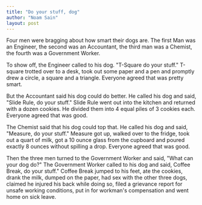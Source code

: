 ```yaml
---
title: "Do your stuff, dog"
author: "Noam Sain"
layout: post
---
```


Four men were bragging about how smart their dogs are. The first Man was an Engineer, the second was an Accountant, the third man was a Chemist, the fourth was a Government Worker.

To show off, the Engineer called to his dog. "T-Square do your stuff." T-square trotted over to a desk, took out some paper and a pen and promptly drew a circle, a square and a triangle. Everyone agreed that was pretty smart.

But the Accountant said his dog could do better. He called his dog and said, "Slide Rule, do your stuff." Slide Rule went out into the kitchen and returned with a dozen cookies. He divided them into 4 equal piles of 3 cookies each. Everyone agreed that was good.

The Chemist said that his dog could top that. He called his dog and said, "Measure, do your stuff." Measure got up, walked over to the fridge, took out a quart of milk, got a 10 ounce glass from the cupboard and poured exactly 8 ounces without spilling a drop. Everyone agreed that was good.

Then the three men turned to the Government Worker and said, "What can your dog do?" The Government Worker called to his dog and said, Coffee Break, do your stuff." Coffee Break jumped to his feet, ate the cookies, drank the milk, dumped on the paper, had sex with the other three dogs, claimed he injured his back while doing so, filed a grievance report for unsafe working conditions, put in for workman's compensation and went home on sick leave.
